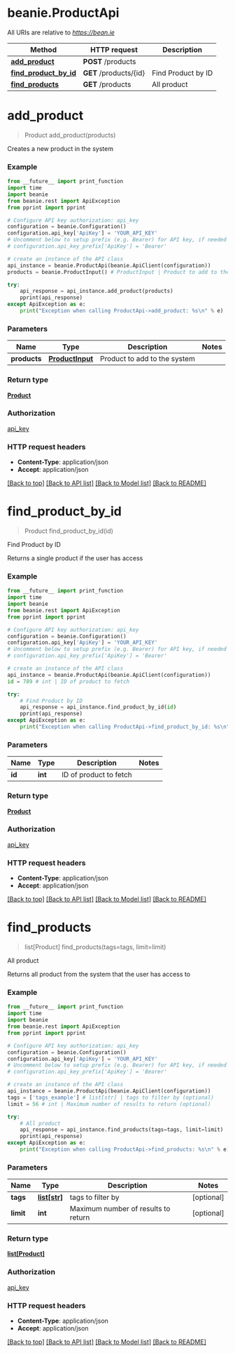 # beanie.ProductApi

All URIs are relative to *https://bean.ie*

Method | HTTP request | Description
------------- | ------------- | -------------
[**add_product**](ProductApi.md#add_product) | **POST** /products | 
[**find_product_by_id**](ProductApi.md#find_product_by_id) | **GET** /products/{id} | Find Product by ID
[**find_products**](ProductApi.md#find_products) | **GET** /products | All product


# **add_product**
> Product add_product(products)



Creates a new product in the system

### Example
```python
from __future__ import print_function
import time
import beanie
from beanie.rest import ApiException
from pprint import pprint

# Configure API key authorization: api_key
configuration = beanie.Configuration()
configuration.api_key['ApiKey'] = 'YOUR_API_KEY'
# Uncomment below to setup prefix (e.g. Bearer) for API key, if needed
# configuration.api_key_prefix['ApiKey'] = 'Bearer'

# create an instance of the API class
api_instance = beanie.ProductApi(beanie.ApiClient(configuration))
products = beanie.ProductInput() # ProductInput | Product to add to the system

try:
    api_response = api_instance.add_product(products)
    pprint(api_response)
except ApiException as e:
    print("Exception when calling ProductApi->add_product: %s\n" % e)
```

### Parameters

Name | Type | Description  | Notes
------------- | ------------- | ------------- | -------------
 **products** | [**ProductInput**](ProductInput.md)| Product to add to the system | 

### Return type

[**Product**](Product.md)

### Authorization

[api_key](../README.md#api_key)

### HTTP request headers

 - **Content-Type**: application/json
 - **Accept**: application/json

[[Back to top]](#) [[Back to API list]](../README.md#documentation-for-api-endpoints) [[Back to Model list]](../README.md#documentation-for-models) [[Back to README]](../README.md)

# **find_product_by_id**
> Product find_product_by_id(id)

Find Product by ID

Returns a single product if the user has access

### Example
```python
from __future__ import print_function
import time
import beanie
from beanie.rest import ApiException
from pprint import pprint

# Configure API key authorization: api_key
configuration = beanie.Configuration()
configuration.api_key['ApiKey'] = 'YOUR_API_KEY'
# Uncomment below to setup prefix (e.g. Bearer) for API key, if needed
# configuration.api_key_prefix['ApiKey'] = 'Bearer'

# create an instance of the API class
api_instance = beanie.ProductApi(beanie.ApiClient(configuration))
id = 789 # int | ID of product to fetch

try:
    # Find Product by ID
    api_response = api_instance.find_product_by_id(id)
    pprint(api_response)
except ApiException as e:
    print("Exception when calling ProductApi->find_product_by_id: %s\n" % e)
```

### Parameters

Name | Type | Description  | Notes
------------- | ------------- | ------------- | -------------
 **id** | **int**| ID of product to fetch | 

### Return type

[**Product**](Product.md)

### Authorization

[api_key](../README.md#api_key)

### HTTP request headers

 - **Content-Type**: application/json
 - **Accept**: application/json

[[Back to top]](#) [[Back to API list]](../README.md#documentation-for-api-endpoints) [[Back to Model list]](../README.md#documentation-for-models) [[Back to README]](../README.md)

# **find_products**
> list[Product] find_products(tags=tags, limit=limit)

All product

Returns all product from the system that the user has access to

### Example
```python
from __future__ import print_function
import time
import beanie
from beanie.rest import ApiException
from pprint import pprint

# Configure API key authorization: api_key
configuration = beanie.Configuration()
configuration.api_key['ApiKey'] = 'YOUR_API_KEY'
# Uncomment below to setup prefix (e.g. Bearer) for API key, if needed
# configuration.api_key_prefix['ApiKey'] = 'Bearer'

# create an instance of the API class
api_instance = beanie.ProductApi(beanie.ApiClient(configuration))
tags = ['tags_example'] # list[str] | tags to filter by (optional)
limit = 56 # int | Maximum number of results to return (optional)

try:
    # All product
    api_response = api_instance.find_products(tags=tags, limit=limit)
    pprint(api_response)
except ApiException as e:
    print("Exception when calling ProductApi->find_products: %s\n" % e)
```

### Parameters

Name | Type | Description  | Notes
------------- | ------------- | ------------- | -------------
 **tags** | [**list[str]**](str.md)| tags to filter by | [optional] 
 **limit** | **int**| Maximum number of results to return | [optional] 

### Return type

[**list[Product]**](Product.md)

### Authorization

[api_key](../README.md#api_key)

### HTTP request headers

 - **Content-Type**: application/json
 - **Accept**: application/json

[[Back to top]](#) [[Back to API list]](../README.md#documentation-for-api-endpoints) [[Back to Model list]](../README.md#documentation-for-models) [[Back to README]](../README.md)

